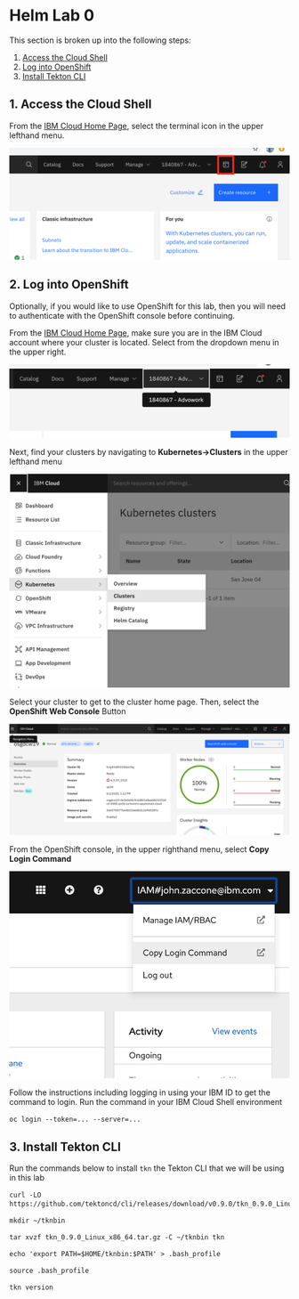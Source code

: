 # Helm Lab 0

This section is broken up into the following steps:

1. [Access the Cloud Shell](#1-access-the-cloud-shell)
1. [Log into OpenShift](#2-log-into-openshift)
1. [Install Tekton CLI](#3-install-tekton-cli)

## 1. Access the Cloud Shell

From the [IBM Cloud Home Page](https://cloud.ibm.com), select the terminal icon in the upper lefthand menu.

![Terminal Button](../images/access-cloud-shell.png)

## 2. Log into OpenShift

Optionally, if you would like to use OpenShift for this lab, then you will need to authenticate with the OpenShift console before continuing.

From the [IBM Cloud Home Page](https://cloud.ibm.com), make sure you are in the IBM Cloud account where your cluster is located. Select from the dropdown menu in the upper right.

![correct account](../images/ibm-cloud-account.png)

Next, find your clusters by navigating to **Kubernetes->Clusters** in the upper lefthand menu

![Kubernetes Menu](../images/kubernetes-menu.png)

Select your cluster to get to the cluster home page. Then, select the **OpenShift Web Console** Button

![cluster homepage](../images/cluster-homepage.png)

From the OpenShift console, in the upper righthand menu, select **Copy Login Command**

![copy login command](../images/copy-login-command.png)

Follow the instructions including logging in using your IBM ID to get the command to login. Run the command in your IBM Cloud Shell environment

```console
oc login --token=... --server=...
```

## 3. Install Tekton CLI

Run the commands below to install `tkn` the Tekton CLI that we will be using in this lab

```console
curl -LO https://github.com/tektoncd/cli/releases/download/v0.9.0/tkn_0.9.0_Linux_x86_64.tar.gz
```
```console
mkdir ~/tknbin
```

```console
tar xvzf tkn_0.9.0_Linux_x86_64.tar.gz -C ~/tknbin tkn
```

```console
echo 'export PATH=$HOME/tknbin:$PATH' > .bash_profile
```

```console
source .bash_profile
```

```console
tkn version
```